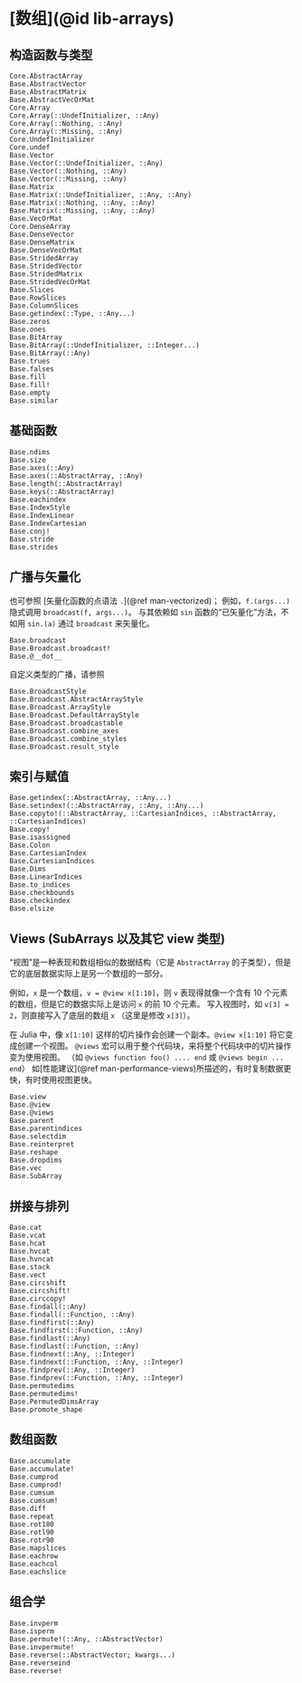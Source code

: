 # [数组](@id lib-arrays)

## 构造函数与类型

```@docs
Core.AbstractArray
Base.AbstractVector
Base.AbstractMatrix
Base.AbstractVecOrMat
Core.Array
Core.Array(::UndefInitializer, ::Any)
Core.Array(::Nothing, ::Any)
Core.Array(::Missing, ::Any)
Core.UndefInitializer
Core.undef
Base.Vector
Base.Vector(::UndefInitializer, ::Any)
Base.Vector(::Nothing, ::Any)
Base.Vector(::Missing, ::Any)
Base.Matrix
Base.Matrix(::UndefInitializer, ::Any, ::Any)
Base.Matrix(::Nothing, ::Any, ::Any)
Base.Matrix(::Missing, ::Any, ::Any)
Base.VecOrMat
Core.DenseArray
Base.DenseVector
Base.DenseMatrix
Base.DenseVecOrMat
Base.StridedArray
Base.StridedVector
Base.StridedMatrix
Base.StridedVecOrMat
Base.Slices
Base.RowSlices
Base.ColumnSlices
Base.getindex(::Type, ::Any...)
Base.zeros
Base.ones
Base.BitArray
Base.BitArray(::UndefInitializer, ::Integer...)
Base.BitArray(::Any)
Base.trues
Base.falses
Base.fill
Base.fill!
Base.empty
Base.similar
```

## 基础函数

```@docs
Base.ndims
Base.size
Base.axes(::Any)
Base.axes(::AbstractArray, ::Any)
Base.length(::AbstractArray)
Base.keys(::AbstractArray)
Base.eachindex
Base.IndexStyle
Base.IndexLinear
Base.IndexCartesian
Base.conj!
Base.stride
Base.strides
```

## 广播与矢量化

也可参照 [矢量化函数的点语法 `.`](@ref man-vectorized)；
例如，`f.(args...)` 隐式调用 `broadcast(f, args...)`。
与其依赖如 `sin` 函数的“已矢量化”方法，不如用 `sin.(a)` 通过 `broadcast` 来矢量化。

```@docs
Base.broadcast
Base.Broadcast.broadcast!
Base.@__dot__
```

自定义类型的广播，请参照
```@docs
Base.BroadcastStyle
Base.Broadcast.AbstractArrayStyle
Base.Broadcast.ArrayStyle
Base.Broadcast.DefaultArrayStyle
Base.Broadcast.broadcastable
Base.Broadcast.combine_axes
Base.Broadcast.combine_styles
Base.Broadcast.result_style
```

## 索引与赋值

```@docs
Base.getindex(::AbstractArray, ::Any...)
Base.setindex!(::AbstractArray, ::Any, ::Any...)
Base.copyto!(::AbstractArray, ::CartesianIndices, ::AbstractArray, ::CartesianIndices)
Base.copy!
Base.isassigned
Base.Colon
Base.CartesianIndex
Base.CartesianIndices
Base.Dims
Base.LinearIndices
Base.to_indices
Base.checkbounds
Base.checkindex
Base.elsize
```

## Views (SubArrays 以及其它 view 类型)

“视图”是一种表现和数组相似的数据结构（它是 `AbstractArray` 的子类型），但是它的底层数据实际上是另一个数组的一部分。

例如，`x` 是一个数组，`v = @view x[1:10]`，则 `v` 表现得就像一个含有 10 个元素的数组，但是它的数据实际上是访问 `x` 的前 10 个元素。
写入视图时，如 `v[3] = 2`，则直接写入了底层的数组 `x` （这里是修改 `x[3]`）。

在 Julia 中，像 `x[1:10]` 这样的切片操作会创建一个副本。`@view x[1:10]` 将它变成创建一个视图。
`@views`  宏可以用于整个代码块，来将整个代码块中的切片操作变为使用视图。
（如 `@views function foo() .... end` 或 `@views begin ... end`）
如[性能建议](@ref man-performance-views)所描述的，有时复制数据更快，有时使用视图更快。

```@docs
Base.view
Base.@view
Base.@views
Base.parent
Base.parentindices
Base.selectdim
Base.reinterpret
Base.reshape
Base.dropdims
Base.vec
Base.SubArray
```

## 拼接与排列

```@docs
Base.cat
Base.vcat
Base.hcat
Base.hvcat
Base.hvncat
Base.stack
Base.vect
Base.circshift
Base.circshift!
Base.circcopy!
Base.findall(::Any)
Base.findall(::Function, ::Any)
Base.findfirst(::Any)
Base.findfirst(::Function, ::Any)
Base.findlast(::Any)
Base.findlast(::Function, ::Any)
Base.findnext(::Any, ::Integer)
Base.findnext(::Function, ::Any, ::Integer)
Base.findprev(::Any, ::Integer)
Base.findprev(::Function, ::Any, ::Integer)
Base.permutedims
Base.permutedims!
Base.PermutedDimsArray
Base.promote_shape
```

## 数组函数

```@docs
Base.accumulate
Base.accumulate!
Base.cumprod
Base.cumprod!
Base.cumsum
Base.cumsum!
Base.diff
Base.repeat
Base.rot180
Base.rotl90
Base.rotr90
Base.mapslices
Base.eachrow
Base.eachcol
Base.eachslice
```

## 组合学

```@docs
Base.invperm
Base.isperm
Base.permute!(::Any, ::AbstractVector)
Base.invpermute!
Base.reverse(::AbstractVector; kwargs...)
Base.reverseind
Base.reverse!
```
